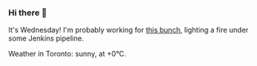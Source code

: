 ### Hi there :wave:

It's Wednesday! I'm probably working for [this bunch](https://github.com/kohofinancial), lighting a fire under some Jenkins pipeline.

Weather in Toronto: sunny, at +0°C.
